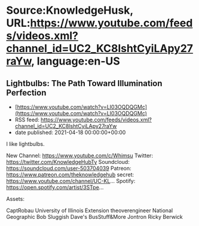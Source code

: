 # Source:KnowledgeHusk, URL:https://www.youtube.com/feeds/videos.xml?channel_id=UC2_KC8lshtCyiLApy27raYw, language:en-US

## Lightbulbs: The Path Toward Illumination Perfection
 - [https://www.youtube.com/watch?v=LI03OQDQGMc](https://www.youtube.com/watch?v=LI03OQDQGMc)
 - RSS feed: https://www.youtube.com/feeds/videos.xml?channel_id=UC2_KC8lshtCyiLApy27raYw
 - date published: 2021-04-18 00:00:00+00:00

I like lightbulbs.

New Channel: https://www.youtube.com/c/Whimsu
Twitter: https://twitter.com/KnowledgeHubTy
Soundcloud: https://soundcloud.com/user-503704039
Patreon: https://www.patreon.com/theknowledgehub
secret: https://www.youtube.com/channel/UC-KL...
Spotify: https://open.spotify.com/artist/3STpe...

Assets:

CaptRobau
University of Illinois Extension
theoverengineer
National Geographic
Bob Sluggish
Dave's BusStuff&More
Jontron
Ricky Berwick

